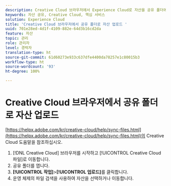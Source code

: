 ```yaml
---
description: Creative Cloud 브라우저에서 Experience Cloud로 자산을 공유 폴더에 업로드하는 방법
keywords: 자산 공유, Creative Cloud, 핵심 서비스
solution: Experience Cloud
title: 'Creative Cloud 브라우저에서 공유 폴더로 자산 업로드 '
uuid: 701e28ed-4d1f-4109-882e-64d3b16cd2da
feature: 자산
topic: 관리
role: 관리자
level: 경력자
translation-type: ht
source-git-commit: 61d60273e933c637dfe4400da78257e1c80015b3
workflow-type: ht
source-wordcount: '93'
ht-degree: 100%

---
```



# Creative Cloud 브라우저에서 공유 폴더로 자산 업로드

[https://helpx.adobe.com/kr/creative-cloud/help/sync-files.html](https://helpx.adobe.com/kr/creative-cloud/help/sync-files.html)의 Creative Cloud 도움말을 참조하십시오.

1. [!DNL Creative Cloud] 브라우저를 시작하고 [!UICONTROL Creative Cloud 파일]로 이동합니다.
1. 공유 폴더를 엽니다.
1. **[!UICONTROL 작업]**>**[!UICONTROL 업로드]**&#x200B;를 클릭합니다.
1. 운영 체제의 파일 검색을 사용하여 자산을 선택하거나 이동합니다.
